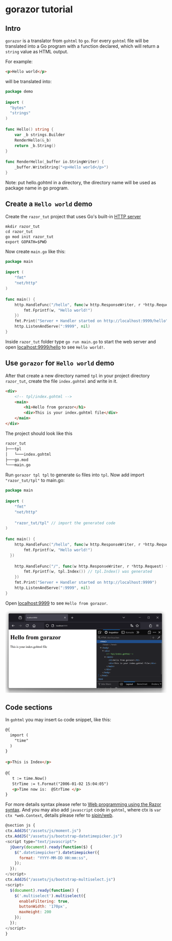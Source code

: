 # gorazor tutorial

## Intro

`gorazor` is a translator from `gohtml` to `go`. For every `gohtml` file will be translated into a Go program with a function declared, which will return a `string` value as HTML output.

For example:

```html
<p>Hello world</p>
```

will be translated into:

```go
package demo

import (
  "bytes"
  "strings"
)

func Hello() string {
	var _b strings.Builder
	RenderHello(&_b)
	return _b.String()
}

func RenderHello(_buffer io.StringWriter) {
	_buffer.WriteString("<p>Hello world</p>")
}
```

Note: put hello.gohtml in a directory, the directory name will be used as package name in go program.
## Create a `Hello world` demo   
Create the `razor_tut` project that uses Go's built-in [HTTP server](https://gowebexamples.com/http-server/) 

```shell
mkdir razor_tut
cd razor_tut
go mod init razor_tut
export GOPATH=$PWD
```

Now create `main.go` like this:

```go
package main

import (
	"fmt"
	"net/http"
)

func main() {
	http.HandleFunc("/hello", func(w http.ResponseWriter, r *http.Request) {
		fmt.Fprintf(w, "Hello world!")
	})
	fmt.Print("Server + Handler started on http://localhost:9999/hello")
	http.ListenAndServe(":9999", nil)
}
```
Inside `razor_tut` folder type `go run main.go` to start the web server and open [localhost:9999/hello](http://localhost:9999/hello) to see `Hello world!`.

## Use `gorazor` for  `Hello world` demo  
After that create a new directory named `tpl` in your project directory `razor_tut`, create the file `index.gohtml` and write in it.

```html
<div>
    <!-- tpl/index.gohtml -->
    <main>
        <h1>Hello from gorazor</h1>
        <div>This is your index.gohtml file</div>
    </main>
</div>
```

The project should look like this 

```bash
razor_tut
├───tpl
│   └───index.gohtml
├───go.mod
└───main.go
```

Run `gorazor tpl tpl` to generate `Go` files into `tpl`. Now add import `"razor_tut/tpl"` to main.go:

```go
package main

import (
	"fmt"
	"net/http"

	"razor_tut/tpl" // import the generated code
)

func main() {
	http.HandleFunc("/hello", func(w http.ResponseWriter, r *http.Request) {
		fmt.Fprintf(w, "Hello world!")
  })

	http.HandleFunc("/", func(w http.ResponseWriter, r *http.Request) {
		fmt.Fprintf(w, tpl.Index()) // tpl.Index() was generated
	})
    fmt.Print("Server + Handler started on http://localhost:9999")
	http.ListenAndServe(":9999", nil)
}
```

Open [localhost:9999](http://localhost:9999) to see `Hello from gorazor`.

![page index](img/page_index.png)



## Code sections

In `gohtml` you may insert `Go` code snippet, like this:
```html
@{
  import (
    "time"
  )
}

<p>This is Index</p>

@{
   t := time.Now()
   StrTime := t.Format("2006-01-02 15:04:05")
   <p>Time now is:  @StrTime </p>
}
```

For more details syntax please refer to [Web programming using the Razor syntax](http://www.asp.net/web-pages/tutorials/basics/2-introduction-to-asp-net-web-programming-using-the-razor-syntax).
And you may also add `javascript` code in `gohtml`, where ctx is `var ctx *web.Context`, details please refer to [sipin/web](http://github.com/sipin/web).


```javascript
@section js {
ctx.AddJS("/assets/js/moment.js")
ctx.AddJS("/assets/js/bootstrap-datetimepicker.js")
<script type="text/javascript">
  jQuery(document).ready(function($) {
    $(".datetimepicker").datetimepicker({
      format: "YYYY-MM-DD HH:mm:ss",
    });
  });
</script>
ctx.AddJS("/assets/js/bootstrap-multiselect.js")
<script>
  $(document).ready(function() {
    $('.multiselect').multiselect({
      enableFiltering: true,
      buttonWidth: '170px',
      maxHeight: 200
    });
  });
</script>
}
```
